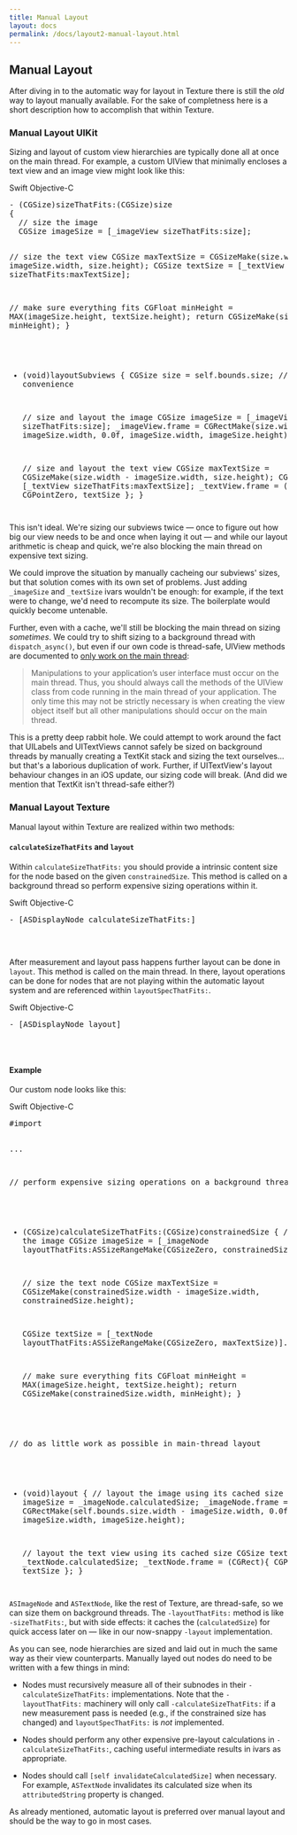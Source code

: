 ```yaml
---
title: Manual Layout
layout: docs
permalink: /docs/layout2-manual-layout.html
---
```


## Manual Layout
After diving in to the automatic way for layout in Texture there is still the _old_ way to layout manually available. For the sake of completness here is a short description how to accomplish that within Texture.

### Manual Layout UIKit

Sizing and layout of custom view hierarchies are typically done all at once on the main thread.  For example, a custom UIView that minimally encloses a text view and an image view might look like this:

<div class = "highlight-group">
<span class="language-toggle">
  <a data-lang="swift" class="swiftButton">Swift</a>
  <a data-lang="objective-c" class = "active objcButton">Objective-C</a>
</span>

<div class = "code">
  <pre lang="objc" class="objcCode">
- (CGSize)sizeThatFits:(CGSize)size
{
  // size the image
  CGSize imageSize = [_imageView sizeThatFits:size];

  // size the text view
  CGSize maxTextSize = CGSizeMake(size.width - imageSize.width, size.height);
  CGSize textSize = [_textView sizeThatFits:maxTextSize];

  // make sure everything fits
  CGFloat minHeight = MAX(imageSize.height, textSize.height);
  return CGSizeMake(size.width, minHeight);
}

- (void)layoutSubviews
{
  CGSize size = self.bounds.size; // convenience

  // size and layout the image
  CGSize imageSize = [_imageView sizeThatFits:size];
  _imageView.frame = CGRectMake(size.width - imageSize.width, 0.0f,
                                imageSize.width, imageSize.height);

  // size and layout the text view
  CGSize maxTextSize = CGSizeMake(size.width - imageSize.width, size.height);
  CGSize textSize = [_textView sizeThatFits:maxTextSize];
  _textView.frame = (CGRect){ CGPointZero, textSize };
}
  </pre>

  <pre lang="swift" class = "swiftCode hidden">
  </pre>
</div>
</div>

This isn't ideal.  We're sizing our subviews twice &mdash; once to figure out how big our view needs to be and once when laying it out &mdash; and while our layout arithmetic is cheap and quick, we're also blocking the main thread on expensive text sizing.

We could improve the situation by manually cacheing our subviews' sizes, but that solution comes with its own set of problems.  Just adding `_imageSize` and `_textSize` ivars wouldn't be enough:  for example, if the text were to change, we'd need to recompute its size.  The boilerplate would quickly become untenable.

Further, even with a cache, we'll still be blocking the main thread on sizing *sometimes*.  We could try to shift sizing to a background thread with `dispatch_async()`, but even if our own code is thread-safe, UIView methods are documented to [only work on the main thread](https://developer.apple.com/library/ios/documentation/UIKit/Reference/UIView_Class/index.html):

> Manipulations to your application’s user interface must occur on the main
> thread. Thus, you should always call the methods of the UIView class from
> code running in the main thread of your application. The only time this may
> not be strictly necessary is when creating the view object itself but all
> other manipulations should occur on the main thread.

This is a pretty deep rabbit hole.  We could attempt to work around the fact that UILabels and UITextViews cannot safely be sized on background threads by manually creating a TextKit stack and sizing the text ourselves... but that's a laborious duplication of work.  Further, if UITextView's layout behaviour changes in an iOS update, our sizing code will break.  (And did we mention that TextKit isn't thread-safe either?)

### Manual Layout Texture

Manual layout within Texture are realized within two methods:

#### `calculateSizeThatFits` and `layout`

Within `calculateSizeThatFits:` you should provide a intrinsic content size for the node based on the given `constrainedSize`. This method is called on a background thread so perform expensive sizing operations within it.

<div class = "highlight-group">
<span class="language-toggle">
  <a data-lang="swift" class="swiftButton">Swift</a>
  <a data-lang="objective-c" class = "active objcButton">Objective-C</a>
</span>

<div class = "code">
  <pre lang="objc" class="objcCode">
- [ASDisplayNode calculateSizeThatFits:]
  </pre>

  <pre lang="swift" class = "swiftCode hidden">
  </pre>
</div>
</div>

After measurement and layout pass happens further layout can be done in `layout`. This method is called on the main thread. In there, layout operations can be done for nodes that are not playing within the automatic layout system and are referenced within `layoutSpecThatFits:`.

<div class = "highlight-group">
<span class="language-toggle">
  <a data-lang="swift" class="swiftButton">Swift</a>
  <a data-lang="objective-c" class = "active objcButton">Objective-C</a>
</span>

<div class = "code">
  <pre lang="objc" class="objcCode">
- [ASDisplayNode layout]
  </pre>

  <pre lang="swift" class = "swiftCode hidden">
  </pre>
</div>
</div>

#### Example
Our custom node looks like this:

<div class = "highlight-group">
<span class="language-toggle">
  <a data-lang="swift" class="swiftButton">Swift</a>
  <a data-lang="objective-c" class = "active objcButton">Objective-C</a>
</span>

<div class = "code">
  <pre lang="objc" class="objcCode">
#import <Texture/AsyncDisplayKit+Subclasses.h>

...

// perform expensive sizing operations on a background thread
- (CGSize)calculateSizeThatFits:(CGSize)constrainedSize
{
  // size the image
  CGSize imageSize = [_imageNode layoutThatFits:ASSizeRangeMake(CGSizeZero, constrainedSize)].size;

  // size the text node
  CGSize maxTextSize = CGSizeMake(constrainedSize.width - imageSize.width,
                                  constrainedSize.height);

  CGSize textSize = [_textNode layoutThatFits:ASSizeRangeMake(CGSizeZero, maxTextSize)].size;

  // make sure everything fits
  CGFloat minHeight = MAX(imageSize.height, textSize.height);
  return CGSizeMake(constrainedSize.width, minHeight);
}

// do as little work as possible in main-thread layout
- (void)layout
{
  // layout the image using its cached size
  CGSize imageSize = _imageNode.calculatedSize;
  _imageNode.frame = CGRectMake(self.bounds.size.width - imageSize.width, 0.0f,
                                imageSize.width, imageSize.height);

  // layout the text view using its cached size
  CGSize textSize = _textNode.calculatedSize;
  _textNode.frame = (CGRect){ CGPointZero, textSize };
}
  </pre>

  <pre lang="swift" class = "swiftCode hidden">
  </pre>
</div>
</div>

`ASImageNode` and `ASTextNode`, like the rest of Texture, are thread-safe, so we can size them on background threads.  The `-layoutThatFits:` method is like `-sizeThatFits:`, but with side effects:  it caches the (`calculatedSize`) for quick access later on &mdash; like in our now-snappy `-layout` implementation.

As you can see, node hierarchies are sized and laid out in much the same way as their view counterparts.  Manually layed out nodes do need to be written with a few things in mind:

* Nodes must recursively measure all of their subnodes in their `-calculateSizeThatFits:` implementations.  Note that the `-layoutThatFits:` machinery will only call `-calculateSizeThatFits:` if a new measurement pass is needed (e.g., if the constrained size has changed) and `layoutSpecThatFits:` is *not* implemented.

* Nodes should perform any other expensive pre-layout calculations in `-calculateSizeThatFits:`, caching useful intermediate results in ivars as appropriate.

* Nodes should call `[self invalidateCalculatedSize]` when necessary.  For example, `ASTextNode` invalidates its calculated size when its `attributedString` property is changed.

As already mentioned, automatic layout is preferred over manual layout and should be the way to go in most cases.
